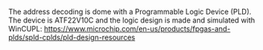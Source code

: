 The address decoding is dome with a Programmable Logic Device (PLD).
The device is ATF22V10C and the logic design is made and simulated
with WinCUPL: https://www.microchip.com/en-us/products/fpgas-and-plds/spld-cplds/pld-design-resources
